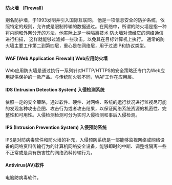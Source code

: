 #### 防火墙 （Firewall）
别名防护墙，于1993发明并引入国际互联网。
他是一项信息安全的防护系统，依照特定的规则，允许或是限制传输的数据通过。在网络中，所谓的防火墙是指一种将内网和外网分开的方法，他实际上是一种隔离技术
防火墙对流经它的网络通信进行扫描， 这样就能够过滤掉一些攻击，以免其在目标计算机上执行。
通常的防火墙主要工作第二到第四层，重心是在网络层，用于过滤IP和协议类型。

#### WAF (Web Application Firewall) Web应用防火墙
Web应用防火墙是通过执行一系列针对HTTP/HTTPS的安全策略还专门为Web应用提供保护的一款产品。与传统防火钱不同，WAF工作在应用层。

#### IDS (Intrusion Detection System) 入侵检测系统
依照一定的安全策略，通过软件、硬件、对网络、系统的运行状况进行监视尽可能的发现各种攻击企图、攻击行为或者攻击结果，以保证网络系统资源的机密性、完整性和可用性。入侵检测检测可分为实时入侵检测和事后入侵检测。

#### IPS (Intrusion Prevention System) 入侵预防系统
IPS是对防病毒软件和防火墙的补充，入侵预防系统是一部能够监视网络或网络设备的网络资料传输行为的计算机网络安全设备，能够即时的中断、调整或隔离一些不正常或是具有伤害性的网络资料传输行为。

#### Antivirus(AV)软件
电脑防病毒软件。

